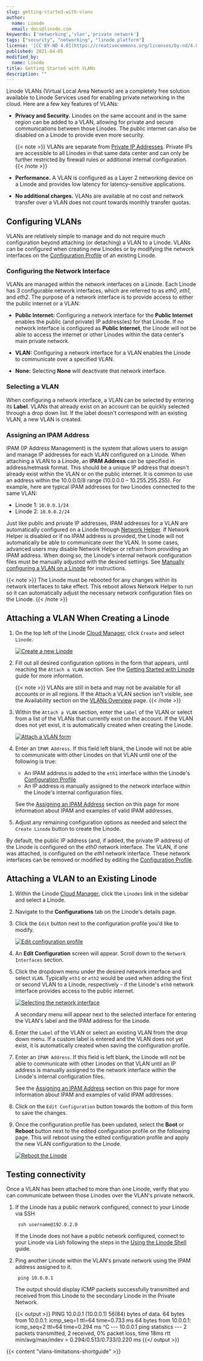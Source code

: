 ```yaml
---
slug: getting-started-with-vlans
author:
  name: Linode
  email: docs@linode.com
keywords: ['networking','vlan','private network']
tags: ["security", "networking", "linode platform"]
license: '[CC BY-ND 4.0](https://creativecommons.org/licenses/by-nd/4.0)'
published: 2021-04-05
modified_by:
  name: Linode
title: Getting Started with VLANs
description: ""
---
```


Linode VLANs (Virtual Local Area Network) are a completely free solution available to Linode Services used for enabling private networking in the cloud. Here are a few key features of VLANs:

- **Privacy and Security.** Linodes on the same account and in the same region can be added to a VLAN, allowing for private and secure communications between those Linodes. The public internet can also be disabled on a Linode to provide even more security.

    {{< note >}}
VLANs are separate from [Private IP Addresses](https://www.linode.com/docs/guides/remote-access/#adding-private-ip-addresses). Private IPs are accessible to all Linodes in that same data center and can only be further restricted by firewall rules or additional internal configuration.
{{< /note >}}

- **Performance.** A VLAN is configured as a Layer 2 networking device on a Linode and provides low latency for latency-sensitive applications.

- **No additional charges.** VLANs are available at no cost and network transfer over a VLAN does not count towards monthly transfer quotas.

## Configuring VLANs

VLANs are relatively simple to manage and do not require much configuration beyond attaching (or detaching) a VLAN to a Linode. VLANs can be configured when creating new Linodes or by modifying the network interfaces on the [Configuration Profile](/docs/guides/linode-configuration-profiles/) of an existing Linode.

### Configuring the Network Interface

VLANs are managed within the network interfaces on a Linode. Each Linode has 3 configurable network interfaces, which are referred to as *eth0*, *eth1*, and *eth2*. The purpose of a network interface is to provide access to either the public internet or a VLAN:

- **Public Internet:** Configuring a network interface for the **Public Internet** enables the public (and private) IP address(es) for that Linode. If no network interface is configured as **Public Internet**, the Linode will not be able to access the internet or other Linodes within the data center's main private network.

- **VLAN:** Configuring a network interface for a VLAN enables the Linode to communicate over a specified VLAN.

- **None:** Selecting **None** will deactivate that network interface.

### Selecting a VLAN

When configuring a network interface, a VLAN can be selected by entering its **Label**. VLANs that already exist on an account can be quickly selected through a drop down list. If the label doesn't correspond with an existing VLAN, a new VLAN is created.

### Assigning an IPAM Address

IPAM (IP Address Management) is the system that allows users to assign and manage IP addresses for each VLAN configured on a Linode. When attaching a VLAN to a Linode, an **IPAM Address** can be specified in address/netmask format. This should be a unique IP address that doesn't already exist within the VLAN or on the public internet. It is common to use an address within the 10.0.0.0/8 range (10.0.0.0 – 10.255.255.255). For example, here are typical IPAM addresses for two Linodes connected to the same VLAN:

- Linode 1: `10.0.0.1/24`
- Linode 2: `10.0.0.2/24`

Just like public and private IP addresses, IPAM addresses for a VLAN are automatically configured on a Linode through [Network Helper](https://www.linode.com/docs/guides/network-helper/). If Network Helper is disabled or if no IPAM address is provided, the Linode will not automatically be able to communicate over the VLAN. In some cases, advanced users may disable Network Helper or refrain from providing an IPAM address. When doing so, the Linode's internal network configuration files must be manually adjusted with the desired settings. See [Manually configuring a VLAN on a Linode](/docs/products/networking/vlans/guides/manually-configuring-a-vlan/) for instructions.

{{< note >}}
The Linode must be rebooted for any changes within its network interfaces to take effect. This reboot allows Network Helper to run so it can automatically adjust the necessary network configuration files on the Linode.
{{< /note >}}

## Attaching a VLAN When Creating a Linode

1. On the top left of the Linode [Cloud Manager](https://cloud.linode.com/dashboard), click `Create` and select `Linode`.

    [![Create a new Linode](create-new-linode.png "Create a new Linode")](create-new-linode.png)

1. Fill out all desired configuration options in the form that appears, until reaching the `Attach a VLAN` section. See the [Getting Started with Linode](/docs/guides/getting-started/) guide for more information.

    {{< note >}}
VLANs are still in beta and may not be available for all accounts or in all regions. If the Attach a VLAN section isn't visible, see the Availability section on the [VLANs Overview](/docs/products/networking/vlans/) page.
{{< /note >}}

1. Within the `Attach a VLAN` section, enter the `Label` of the VLAN or select from a list of the VLANs that currently exist on the account. If the VLAN does not yet exist, it is automatically created when creating the Linode.

    [![Attach a VLAN form](vlan-new-linode.png "Attach a VLAN form")](vlan-new-linode.png)

1. Enter an `IPAM Address`. If this field left blank, the Linode will not be able to communicate with other Linodes on that VLAN until one of the following is true:

    - An IPAM address is added to the `eth1` interface within the Linode's [Configuration Profile](/docs/guides/linode-configuration-profiles/)
    - An IP address is manually assigned to the network interface within the Linode's internal configuration files.

    See the [Assigning an IPAM Address](#assigning-an-ipam-address) section on this page for more information about IPAM and examples of valid IPAM addresses.

1. Adjust any remaining configuration options as needed and select the `Create Linode` button to create the Linode.

By default, the public IP address (and, if added, the private IP address) of the Linode is configured on the *eth0* network interface. The VLAN, if one was attached, is configured on the *eth1* network interface. These network interfaces can be removed or modified by editing the [Configuration Profile](/docs/guides/linode-configuration-profiles/#editing-a-configuration-profile).

## Attaching a VLAN to an Existing Linode

1. Within the Linode [Cloud Manager](https://www.cloud.linode.com), click the `Linodes` link in the sidebar and select a Linode.

1. Navigate to the **Configurations** tab on the Linode's details page.

1. Click the `Edit` button next to the configuration profile you'd like to modify.

    [![Edit configuration profile](edit-button-for-configuration-profile.png "Edit configuration profile")](edit-button-for-configuration-profile.png)

1. An **Edit Configuration** screen will appear. Scroll down to the `Network Interfaces` section.

1. Click the dropdown menu under the desired network interface and select `VLAN`. Typically `eth1` or `eth2` would be used when adding the first or second VLAN to a Linode, respectively - if the Linode's `eth0` network interface provides access to the public internet.

    [![Selecting the network interface](network-interface-purpose.png "Selecting the network interface")](network-interface-purpose.png)

    A secondary menu will appear next to the selected interface for entering the VLAN's label and the IPAM address for the Linode.

1. Enter the `Label` of the VLAN or select an existing VLAN from the drop down menu. If a custom label is entered and the VLAN does not yet exist, it is automatically created when saving the configuration profile.

1. Enter an `IPAM Address`. If this field is left blank, the Linode will not be able to communicate with other Linodes on that VLAN until an IP address is manually assigned to the network interface within the Linode's internal configuration files.

    See the [Assigning an IPAM Address](#assigning-an-ipam-address) section on this page for more information about IPAM and examples of valid IPAM addresses.

1. Click on the `Edit Configuration` button towards the bottom of this form to save the changes.

1. Once the configuration profile has been updated, select the **Boot** or **Reboot** button next to the edited configuration profile on the following page. This will reboot using the edited configuration profile and apply the new VLAN configuration to the Linode.

    [![Reboot the Linode](reboot-linode.png "Reboot the Linode")](reboot-linode.png)

## Testing connectivity

Once a VLAN has been attached to more than one Linode, verify that you can communicate between those Linodes over the VLAN's private network.

1. If the Linode has a public network configured, connect to your Linode via SSH

        ssh username@192.0.2.0

    If the Linode does not have a public network configured, connect to your Linode via Lish following the steps in the [Using the Linode Shell](/docs/platform/manager/using-the-linode-shell-lish/#use-a-terminal-application) guide.

1. Ping another Linode within the VLAN's private network using the IPAM address assigned to it.

        ping 10.0.0.1

    The output should display ICMP packets successfully transmitted and received from this Linode to the secondary Linode in the Private Network.

    {{< output >}}
PING 10.0.0.1 (10.0.0.1) 56(84) bytes of data.
64 bytes from 10.0.0.1: icmp_seq=1 ttl=64 time=0.733 ms
64 bytes from 10.0.0.1: icmp_seq=2 ttl=64 time=0.294 ms
^C
--- 10.0.0.1 ping statistics ---
2 packets transmitted, 2 received, 0% packet loss, time 18ms
rtt min/avg/max/mdev = 0.294/0.513/0.733/0.220 ms
    {{</ output >}}


{{< content "vlans-limitations-shortguide" >}}